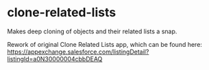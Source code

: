# clone-related-lists
Makes deep cloning of objects and their related lists a snap.

Rework of original Clone Related Lists app, which can be found here: https://appexchange.salesforce.com/listingDetail?listingId=a0N30000004cbbDEAQ

